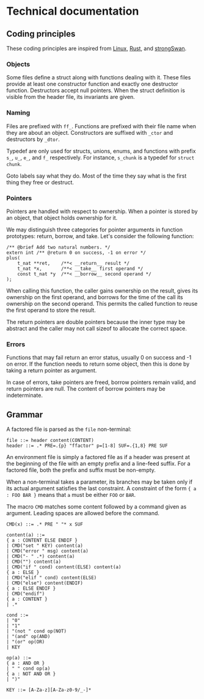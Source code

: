 Technical documentation
=======================

Coding principles
-----------------

These coding principles are inspired from
[Linux](https://github.com/torvalds/linux),
[Rust](https://github.com/rust-lang/rust), and
[strongSwan](https://github.com/strongswan/strongswan).

### Objects

Some files define a struct along with functions dealing with it. These
files provide at least one constructor function and exactly one
destructor function. Destructors accept null pointers. When the struct
definition is visible from the header file, its invariants are given.

### Naming

Files are prefixed with `ff_`. Functions are prefixed with their file
name when they are about an object. Constructors are suffixed with
`_ctor` and destructors by `_dtor`.

Typedef are only used for structs, unions, enums, and functions with
prefix `s_`, `u_`, `e_`, and `f_` respectively. For instance,
`s_chunk` is a typedef for `struct chunk`.

Goto labels say what they do. Most of the time they say what is the
first thing they free or destruct.

### Pointers

Pointers are handled with respect to ownership. When a pointer is
stored by an object, that object holds ownership for it.

We may distinguish three categories for pointer arguments in function
prototypes: return, borrow, and take. Let's consider the following
function:

    /** @brief Add two natural numbers. */
    extern int /** @return 0 on success, -1 on error */
    plus(
        t_nat **ret,    /**< __return__ result */
        t_nat *x,       /**< __take__ first operand */
        const t_nat *y  /**< __borrow__ second operand */
    );

When calling this function, the caller gains ownership on the result,
gives its ownership on the first operand, and borrows for the time of
the call its ownership on the second operand. This permits the called
function to reuse the first operand to store the result.

The return pointers are double pointers because the inner type may be
abstract and the caller may not call sizeof to allocate the correct
space.

### Errors

Functions that may fail return an error status, usually 0 on success
and -1 on error. If the function needs to return some object, then
this is done by taking a return pointer as argument.

In case of errors, take pointers are freed, borrow pointers remain
valid, and return pointers are null. The content of borrow pointers
may be indeterminate.


Grammar
-------

A factored file is parsed as the `file` non-terminal:

```
file ::= header content(CONTENT)
header ::= .* PRE=.{p} "ffactor" p=[1-8] SUF=.{1,8} PRE SUF
```

An environment file is simply a factored file as if a header was
present at the beginning of the file with an empty prefix and a
line-feed suffix. For a factored file, both the prefix and suffix must
be non-empty.

When a non-terminal takes a parameter, its branches may be taken only
if its actual argument satisfies the last constraint. A constraint of
the form `{ a : FOO BAR }` means that `a` must be either `FOO` or
`BAR`.

The macro `CMD` matches some content followed by a command given as
argument. Leading spaces are allowed before the command.

```
CMD(x) ::= .* PRE " "* x SUF

content(a) ::=
{ a : CONTENT ELSE ENDIF }
| CMD("set " KEY) content(a)
| CMD("error " msg) content(a)
| CMD("- " .*) content(a)
| CMD("") content(a)
| CMD("if " cond) content(ELSE) content(a)
{ a : ELSE }
| CMD("elif " cond) content(ELSE)
| CMD("else") content(ENDIF)
{ a : ELSE ENDIF }
| CMD("endif")
{ a : CONTENT }
| .*

cond ::=
| "0"
| "1"
| "(not " cond op(NOT)
| "(and" op(AND)
| "(or" op(OR)
| KEY

op(a) ::=
{ a : AND OR }
| " " cond op(a)
{ a : NOT AND OR }
| ")"

KEY ::= [A-Za-z][A-Za-z0-9/_-]*
```
